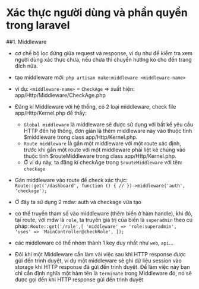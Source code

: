 # Xác thực người dùng và phần quyền trong laravel
##1. Middleware
- cơ chế bộ lọc đứng giữa request và response, ví dụ như để kiểm tra xem người dùng xác thực chưa, nếu chưa thì chuyển hướng ko cho đến trang đích nữa.
- tạo middleware mới: `php artisan make:middleware <middleware-name>`
- ví dụ: `<middleware-name>` = `CheckAge` => xuất hiện: app/Http/Middleware/CheckAge.php
- Đăng kí Middleware với hệ thống, có 2 loại middleware, check file  app/Http/Kernel.php để thấy: 
    - `Global middleware` là middleware sẽ được sử dụng với bất kể yêu cầu HTTP đến hệ thống, đơn giản là thêm middleware này vào thuộc tính $middleware trong class app/Http/Kernel.php.
    - `Route middleware` là gắn một middleware với một route xác định, trước khi gắn một route với một middleware phải liệt kê chúng vào thuộc tính $routeMiddleware trong class app/Http/Kernel.php.
    - Ở ví dụ này, ta đăng kí checkAge trong `$routeMiddleware` với tên: `checkage`
- Gán middleware vào route để check xác thực: 
    `
    Route::get('/dashboard', function () {
    //
})->middleware('auth', 'checkage');`
- Ở đây ta sử dụng 2 mdw: auth và checkage vừa tạo 
- có thể truyền tham số vào middleware (thêm biến ở hàm handle), khi đó, tại route, với mdw là `role`, ta truyền giá trị của biến là `superadmin` theo cú pháp: 
`Route::get('/role',[
   'middleware' => 'role:superadmin',
   'uses' => 'MainController@checkRole',
]);
`
- các middleware có thể nhóm thành 1 key duy nhất như `web`, `api`...

- Đôi khi một Middleware cần làm vài việc sau khi HTTP response được gửi đến trình duyệt, ví dụ một middleware sẽ ghi dữ liệu session vào storage khi HTTP response đã gửi đến trình duyệt. Để làm việc này bạn chỉ cần định nghĩa một hàm tên là `terminate` trong Middleware đó, nó sẽ được gọi đến khi HTTP response gửi đến trình duyệt